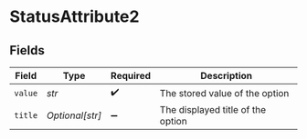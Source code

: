 # StatusAttribute2


## Fields

| Field                             | Type                              | Required                          | Description                       |
| --------------------------------- | --------------------------------- | --------------------------------- | --------------------------------- |
| `value`                           | *str*                             | :heavy_check_mark:                | The stored value of the option    |
| `title`                           | *Optional[str]*                   | :heavy_minus_sign:                | The displayed title of the option |
